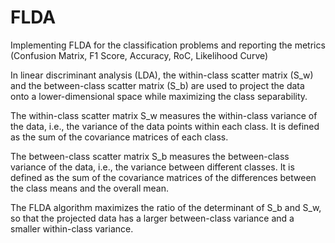 # FLDA
Implementing FLDA for the classification problems and reporting the metrics (Confusion Matrix, F1 Score, Accuracy, RoC, Likelihood Curve)

In linear discriminant analysis (LDA), the within-class scatter matrix (S_w) and the between-class scatter matrix (S_b) are used to project the data onto a lower-dimensional space while maximizing the class separability.

The within-class scatter matrix S_w measures the within-class variance of the data, i.e., the variance of the data points within each class. It is defined as the sum of the covariance matrices of each class.

The between-class scatter matrix S_b measures the between-class variance of the data, i.e., the variance between different classes. It is defined as the sum of the covariance matrices of the differences between the class means and the overall mean.

The FLDA algorithm maximizes the ratio of the determinant of S_b and S_w, so that the projected data has a larger between-class variance and a smaller within-class variance.
